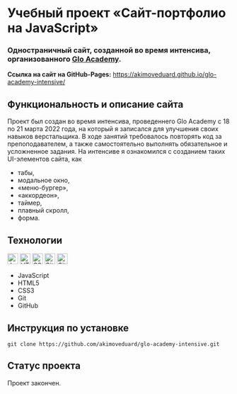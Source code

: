 # Учебный проект «Сайт-портфолио на JavaScript»

### Одностраничный сайт, созданной во время интенсива, организованного [Glo Academy](https://glo-academy.org).

**Ссылка на сайт на GitHub-Pages:** https://akimoveduard.github.io/glo-academy-intensive/

## Функциональность и описание сайта
Проект был создан во время интенсива, проведеннего Glo Academy с 18 по 21 марта 2022 года, на который я записался для улучшения своих навыков верстальщика. В ходе занятий требовалось повторять код за препоподавателем, а также самостоятельно выполнять обязательное и усложненное задания. На интенсиве я ознакомился с созданием таких UI-элементов сайта, как
* табы,
* модальное окно,
* «меню-бургер»,
* «аккордеон»,
* таймер,
* плавный скролл,
* форма.

## Технологии
<p><img src="https://img.shields.io/badge/javascript-%23323330.svg" height="24" alt="JavaScript"> <img src="https://img.shields.io/badge/html5-%23E34F26.svg" height="24" alt="HTML5"> <img src="https://img.shields.io/badge/css3-%231572B6.svg" height="24" alt="CSS3"> <img src="https://img.shields.io/badge/git-%23F05033.svg" height="24" alt="Git"> <img src="https://img.shields.io/badge/github-%23121011.svg" height="24" alt="GitHub"></p>

* JavaScript
* HTML5
* CSS3
* Git
* GitHub

## Инструкция по установке
`git clone https://github.com/akimoveduard/glo-academy-intensive.git`

## Статус проекта
Проект закончен.
